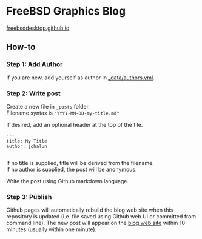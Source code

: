# FreeBSD Graphics Blog

[freebsddesktop.github.io](https://freebsddesktop.github.io)

## How-to

### Step 1: Add Author

If you are new, add yourself as author in [_data/authors.yml](https://github.com/FreeBSDDesktop/freebsddesktop.github.io/blob/master/_data/authors.yml).

### Step 2: Write post

Create a new file in `_posts` folder.  
Filename syntax is `"YYYY-MM-DD-my-title.md"`

If desired, add an optional header at the top of the file.
```
---
title: My Title
author: johalun
---
```

If no title is supplied, title will be derived from the filename.  
If no author is supplied, the post will be anonymous.  
  
Write the post using Github markdown language.

### Step 3: Publish

Github pages will automatically rebuild the blog web site when this repository is updated (i.e. file saved using Github web UI or committed from command line). The new post will appear on the [blog web site](https://freebsddesktop.github.io) within 10 minutes (usually within one minute).
